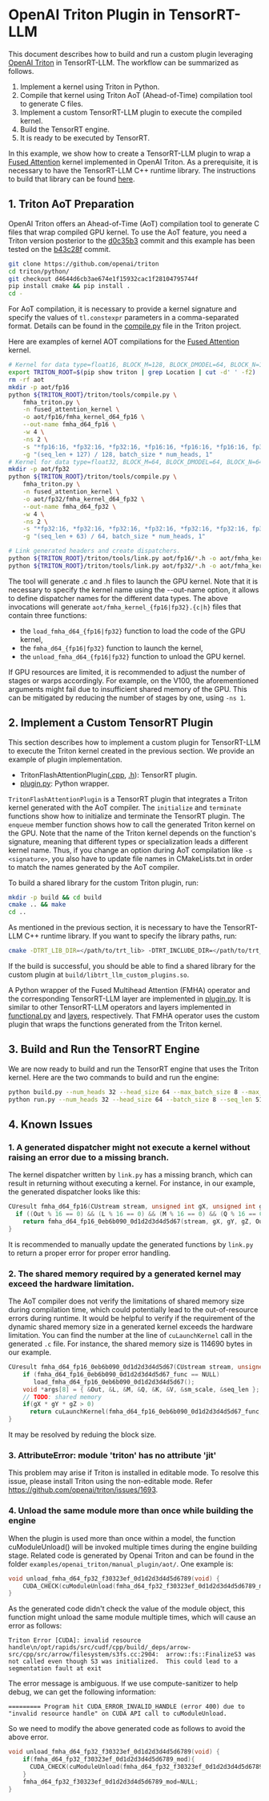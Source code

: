 # OpenAI Triton Plugin in TensorRT-LLM

This document describes how to build and run a custom plugin leveraging [OpenAI Triton](https://github.com/openai/triton) in TensorRT-LLM.
The workflow can be summarized as follows.
  1. Implement a kernel using Triton in Python.
  2. Compile that kernel using Triton AoT (Ahead-of-Time) compilation tool to generate C files.
  3. Implement a custom TensorRT-LLM plugin to execute the compiled kernel.
  4. Build the TensorRT engine.
  5. It is ready to be executed by TensorRT.

In this example, we show how to create a TensorRT-LLM plugin to wrap a [Fused Attention]((fmha_triton.py)) kernel implemented in OpenAI Triton.
As a prerequisite, it is necessary to have the TensorRT-LLM C++ runtime library.
The instructions to build that library can be found [here](../../README.md#build-from-source).

## 1. Triton AoT Preparation

OpenAI Triton offers an Ahead-of-Time (AoT) compilation tool to generate C files that wrap compiled GPU kernel.
To use the AoT feature, you need a Triton version posterior to the [d0c35b3](https://github.com/openai/triton/commit/d0c35b3b7d6badf0c0d56a821dddab7ace73b4de) commit
and this example has been tested on the [b43c28f](https://github.com/openai/triton/tree/b43c28fdd7a2f95b2e87180cba5d984732120d5c) commit.
```bash
git clone https://github.com/openai/triton
cd triton/python/
git checkout d4644d6cb3ae674e1f15932cac1f28104795744f
pip install cmake && pip install .
cd -
```

For AoT compilation, it is necessary to provide a kernel signature and specify the values of `tl.constexpr` parameters in a comma-separated format.
Details can be found in the [compile.py](https://github.com/openai/triton/blob/main/python/triton/tools/compile.py) file in the Triton project.

Here are examples of kernel AOT compilations for the [Fused Attention](fmha_triton.py) kernel.
```bash
# Kernel for data type=float16, BLOCK_M=128, BLOCK_DMODEL=64, BLOCK_N=128
export TRITON_ROOT=$(pip show triton | grep Location | cut -d' ' -f2)
rm -rf aot
mkdir -p aot/fp16
python ${TRITON_ROOT}/triton/tools/compile.py \
    fmha_triton.py \
    -n fused_attention_kernel \
    -o aot/fp16/fmha_kernel_d64_fp16 \
    --out-name fmha_d64_fp16 \
    -w 4 \
    -ns 2 \
    -s "*fp16:16, *fp32:16, *fp32:16, *fp16:16, *fp16:16, *fp16:16, fp32, i32, i32, i32, 128, 64, 128" \
    -g "(seq_len + 127) / 128, batch_size * num_heads, 1"
# Kernel for data type=float32, BLOCK_M=64, BLOCK_DMODEL=64, BLOCK_N=64
mkdir -p aot/fp32
python ${TRITON_ROOT}/triton/tools/compile.py \
    fmha_triton.py \
    -n fused_attention_kernel \
    -o aot/fp32/fmha_kernel_d64_fp32 \
    --out-name fmha_d64_fp32 \
    -w 4 \
    -ns 2 \
    -s "*fp32:16, *fp32:16, *fp32:16, *fp32:16, *fp32:16, *fp32:16, fp32, i32, i32, i32, 64, 64, 64" \
    -g "(seq_len + 63) / 64, batch_size * num_heads, 1"

# Link generated headers and create dispatchers.
python ${TRITON_ROOT}/triton/tools/link.py aot/fp16/*.h -o aot/fmha_kernel_fp16
python ${TRITON_ROOT}/triton/tools/link.py aot/fp32/*.h -o aot/fmha_kernel_fp32
```
The tool will generate .c and .h files to launch the GPU kernel.
Note that it is necessary to specify the kernel name using the --out-name option, it allows to define dispatcher names for the different data types.
The above invocations will generate `aot/fmha_kernel_{fp16|fp32}.{c|h}` files that contain three functions:
 - the `load_fmha_d64_{fp16|fp32}` function to load the code of the GPU kernel,
 - the `fmha_d64_{fp16|fp32}` function to launch the kernel,
 - the `unload_fmha_d64_{fp16|fp32}` function to unload the GPU kernel.

If GPU resources are limited, it is recommended to adjust the number of stages or warps accordingly. For example, on the V100, the aforementioned arguments might fail due to insufficient shared memory of the GPU. This can be mitigated by reducing the number of stages by one, using `-ns 1`.


## 2. Implement a Custom TensorRT Plugin

This section describes how to implement a custom plugin for TensorRT-LLM to execute the Triton kernel created in the previous section.
We provide an example of plugin implementation.
  - TritonFlashAttentionPlugin([.cpp](TritonFlashAttentionPlugin.cpp), [.h](TritonFlashAttentionPlugin.h)): TensorRT plugin.
  - [plugin.py](plugin.py): Python wrapper.

`TritonFlashAttentionPlugin` is a TensorRT plugin that integrates a Triton kernel generated with the AoT compiler.
The `initialize` and `terminate` functions show how to initialize and terminate the TensorRT plugin.
The `enqueue` member function shows how to call the generated Triton kernel on the GPU.
Note that the name of the Triton kernel depends on the function's signature, meaning that different types or specialization leads a different kernel name.
Thus, if you change an option during AoT compilation like `-s <signature>`, you also have to update file names in CMakeLists.txt in order to match the names generated by the AoT compiler.

To build a shared library for the custom Triton plugin, run:
```bash
mkdir -p build && cd build
cmake .. && make
cd ..
```
As mentioned in the previous section, it is necessary to have the TensorRT-LLM C++ runtime library.
If you want to specify the library paths, run:
```bash
cmake -DTRT_LIB_DIR=</path/to/trt_lib> -DTRT_INCLUDE_DIR=</path/to/trt_headers> -DTRT_LLM_LIB_DIR=</path/to/trt_llm_lib> ..
```
If the build is successful, you should be able to find a shared library for the custom plugin at `build/libtrt_llm_custom_plugins.so`.

A Python wrapper of the Fused Multihead Attention (FMHA) operator and the corresponding TensorRT-LLM layer are implemented in [plugin.py](plugin.py).
It is similar to other TensorRT-LLM operators and layers implemented in [functional.py](../../tensorrt_llm/functional.py) and [layers](../../tensorrt_llm/layers), respectively.
That FMHA operator uses the custom plugin that wraps the functions generated from the Triton kernel.

## 3. Build and Run the TensorRT Engine

We are now ready to build and run the TensorRT engine that uses the Triton kernel.
Here are the two commands to build and run the engine:
```bash
python build.py --num_heads 32 --head_size 64 --max_batch_size 8 --max_seq_len 512 --dtype float16
python run.py --num_heads 32 --head_size 64 --batch_size 8 --seq_len 512 --log_level verbose --benchmark
```

## 4. Known Issues

### 1. A generated dispatcher might not execute a kernel without raising an error due to a missing branch.

The kernel dispatcher written by `link.py` has a missing branch, which can result in returning without executing a kernel.
For instance, in our example, the generated dispatcher looks like this:
```c++
CUresult fmha_d64_fp16(CUstream stream, unsigned int gX, unsigned int gY, unsigned int gZ, CUdeviceptr Out, CUdeviceptr L, CUdeviceptr M, CUdeviceptr Q, CUdeviceptr K, CUdeviceptr V, float sm_scale, int32_t seq_len){
  if ((Out % 16 == 0) && (L % 16 == 0) && (M % 16 == 0) && (Q % 16 == 0) && (K % 16 == 0) && (V % 16 == 0))
    return fmha_d64_fp16_0eb6b090_0d1d2d3d4d5d67(stream, gX, gY, gZ, Out, L, M, Q, K, V, sm_scale, seq_len);
}
```
It is recommended to manually update the generated functions by `link.py` to return a proper error for proper error handling.


### 2. The shared memory required by a generated kernel may exceed the hardware limitation.

The AoT compiler does not verify the limitations of shared memory size during compilation time, which could potentially lead to the out-of-resource errors during runtime.
It would be helpful to verify if the requirement of the dynamic shared memory size in a generated kernel exceeds the hardware limitation.
You can find the number at the line of `cuLaunchKernel` call in the generated `.c` file.
For instance, the shared memory size is 114690 bytes in our example.
```c++
CUresult fmha_d64_fp16_0eb6b090_0d1d2d3d4d5d67(CUstream stream, unsigned int gX, unsigned int gY, unsigned int gZ, CUdeviceptr Out, CUdeviceptr L, CUdeviceptr M, CUdeviceptr Q, CUdeviceptr K, CUdeviceptr V, float sm_scale, int32_t seq_len) {
    if (fmha_d64_fp16_0eb6b090_0d1d2d3d4d5d67_func == NULL)
       load_fmha_d64_fp16_0eb6b090_0d1d2d3d4d5d67();
    void *args[8] = { &Out, &L, &M, &Q, &K, &V, &sm_scale, &seq_len };
    // TODO: shared memory
    if(gX * gY * gZ > 0)
      return cuLaunchKernel(fmha_d64_fp16_0eb6b090_0d1d2d3d4d5d67_func, gX, gY, gZ, 4 * 32, 1, 1, 114690, stream, args, NULL);
}
```
It may be resolved by reduing the block size.


### 3. AttributeError: module 'triton' has no attribute 'jit'

This problem may arise if Triton is installed in editable mode. To resolve this issue, please install Triton using the non-editable mode. Refer https://github.com/openai/triton/issues/1693.

### 4. Unload the same module more than once while building the engine
When the plugin is used more than once within a model, the function cuModuleUnload() will be invoked multiple times during the engine building stage. Related code is generated by Openai Triton and can be found in the folder `examples/openai_triton/manual_plugin/aot/`. One example is:

```c++
void unload_fmha_d64_fp32_f30323ef_0d1d2d3d4d5d6789(void) {
    CUDA_CHECK(cuModuleUnload(fmha_d64_fp32_f30323ef_0d1d2d3d4d5d6789_mod));
}
```

As the generated code didn't check the value of the module object, this function might unload the same module multiple times, which will cause an error as follows:

```
Triton Error [CUDA]: invalid resource handle\n/opt/rapids/src/cudf/cpp/build/_deps/arrow-src/cpp/src/arrow/filesystem/s3fs.cc:2904:  arrow::fs::FinalizeS3 was not called even though S3 was initialized.  This could lead to a segmentation fault at exit
```

The error message is ambiguous. If we use compute-sanitizer to help debug, we can get the following information:
```
========= Program hit CUDA_ERROR_INVALID_HANDLE (error 400) due to "invalid resource handle" on CUDA API call to cuModuleUnload.
```

So we need to modify the above generated code as follows to avoid the above error.
```c++
void unload_fmha_d64_fp32_f30323ef_0d1d2d3d4d5d6789(void) {
    if(fmha_d64_fp32_f30323ef_0d1d2d3d4d5d6789_mod){
      CUDA_CHECK(cuModuleUnload(fmha_d64_fp32_f30323ef_0d1d2d3d4d5d6789_mod));
    }
    fmha_d64_fp32_f30323ef_0d1d2d3d4d5d6789_mod=NULL;
}
```
